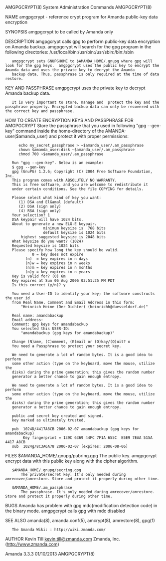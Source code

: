AMGPGCRYPT(8)                                                                           System Administration Commands                                                                          AMGPGCRYPT(8)



NAME
       amgpgcrypt - reference crypt program for Amanda public-key data encryption

SYNOPSIS
       amgpgcrypt  to be called by Amanda only

DESCRIPTION
       amgpgcrypt calls gpg to perform public-key data encryption on Amanda backup.  amgpgcrypt will search for the gpg program in the following directories: /usr/local/bin:/usr/bin:/usr/sbin:/bin:/sbin

       amgpgcrypt sets GNUPGHOME to $AMANDA_HOME/.gnupg where gpg will look for the gpg keys.  amgpgcrypt uses the public key to encrypt the Amanda data and uses the private key to decrypt the Amanda
       backup data. Thus, passphrase is only required at the time of data restore.

KEY AND PASSPHRASE
       amgpgcrypt uses the private key to decrypt Amanda backup data.

       It is very important to store, manage and  protect the key and the passphrase properly. Encrypted backup data can only be recovered with the correct key and passphrase.

HOW TO CREATE ENCRYPTION KEYS AND PASSPHRASE FOR AMGPGCRYPT
       Store the passphrase that you used in following "gpg --gen-key" command inside the home-directory of the AMANDA-user($amanda_user) and protect it with proper permissions:

          echo my_secret_passphrase > ~$amanda_user/.am_passphrase
          chown $amanda_user:disk ~$amanda_user/.am_passphrase
          chmod 700 ~$amanda_user/.am_passphrase

       Run "gpg --gen-key". Below is an example:
       $ gpg --gen-key
       gpg (GnuPG) 1.2.6; Copyright (C) 2004 Free Software Foundation, Inc.
       This program comes with ABSOLUTELY NO WARRANTY.
       This is free software, and you are welcome to redistribute it
       under certain conditions. See the file COPYING for details.

       Please select what kind of key you want:
          (1) DSA and ElGamal (default)
          (2) DSA (sign only)
          (4) RSA (sign only)
       Your selection? 1
       DSA keypair will have 1024 bits.
       About to generate a new ELG-E keypair.
                     minimum keysize is  768 bits
                     default keysize is 1024 bits
           highest suggested keysize is 2048 bits
       What keysize do you want? (1024)
       Requested keysize is 1024 bits
       Please specify how long the key should be valid.
                0 = key does not expire
             (n)  = key expires in n days
             (n)w = key expires in n weeks
             (n)m = key expires in n months
             (n)y = key expires in n years
       Key is valid for? (0) 6m
       Key expires at Sun 06 Aug 2006 03:51:25 PM PDT
       Is this correct (y/n)? y

       You need a User-ID to identify your key; the software constructs the user id
       from Real Name, Comment and Email Address in this form:
           "Heinrich Heine (Der Dichter) (heinrichh@duesseldorf.de)"

       Real name: amandabackup
       Email address:
       Comment: gpg keys for amandabackup
       You selected this USER-ID:
           "amandabackup (gpg keys for amandabackup)"

       Change (N)ame, (C)omment, (E)mail or (O)kay/(Q)uit? o
       You need a Passphrase to protect your secret key.

       We need to generate a lot of random bytes. It is a good idea to perform
       some other action (type on the keyboard, move the mouse, utilize the
       disks) during the prime generation; this gives the random number
       generator a better chance to gain enough entropy.

       We need to generate a lot of random bytes. It is a good idea to perform
       some other action (type on the keyboard, move the mouse, utilize the
       disks) during the prime generation; this gives the random number
       generator a better chance to gain enough entropy.

       public and secret key created and signed.
       key marked as ultimately trusted.

       pub  1024D/4417A8CB 2006-02-07 amandabackup (gpg keys for amandabackup)
            Key fingerprint = 139C 6369 44FC 7F1A 655C  E5E9 7EAA 515A 4417 A8CB
       sub  1024g/8C3A6A78 2006-02-07 [expires: 2006-08-06]

FILES
       $AMANDA_HOME/.gnupg/pubring.gpg
           The public key.  amgpgcrypt encrypt data with this public key along with the cipher algorithm.

       $AMANDA_HOME/.gnupg/secring.gpg
           The private/secret key. It's only needed during amrecover/amrestore. Store and protect it properly during other time.

       $AMANDA_HOME/.am_passphrase
           The passphrase. It's only needed during amrecover/amrestore. Store and protect it properly during other time.

BUGS
       Amanda has problem with gpg mdc(modification detection code) in the binary mode.  amgpgcrypt calls gpg with mdc disabled

SEE ALSO
       amanda(8), amanda.conf(5), amcrypt(8), amrestore(8), gpg(1)

       The Amanda Wiki: : http://wiki.zmanda.com/

AUTHOR
       Kevin Till <kevin.till@zmanda.com>
           Zmanda, Inc. (http://www.zmanda.com)



Amanda 3.3.3                                                                                      01/10/2013                                                                                    AMGPGCRYPT(8)
